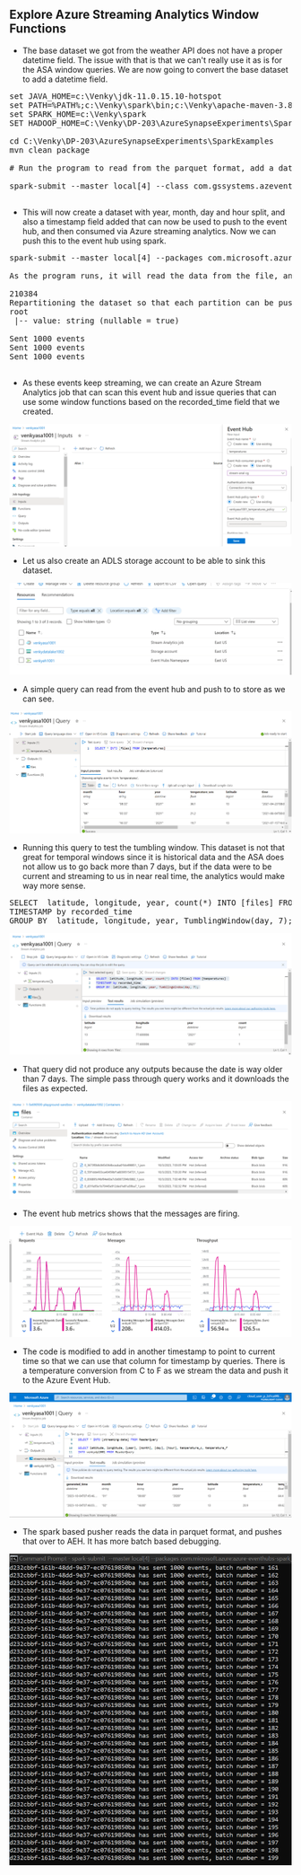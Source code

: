 ## Explore Azure Streaming Analytics Window Functions

* The base dataset we got from the weather API does not have a proper datetime field. The issue with that is that we can't really use it as is for the ASA window queries. We are now going to convert the base dataset to add a datetime field. 

<pre>
set JAVA_HOME=c:\Venky\jdk-11.0.15.10-hotspot
set PATH=%PATH%;c:\Venky\spark\bin;c:\Venky\apache-maven-3.8.4\bin
set SPARK_HOME=c:\Venky\spark
SET HADOOP_HOME=C:\Venky\DP-203\AzureSynapseExperiments\SparkExamples

cd C:\Venky\DP-203\AzureSynapseExperiments\SparkExamples
mvn clean package 

# Run the program to read from the parquet format, add a datetime field and write out.

spark-submit --master local[4] --class com.gssystems.azeventhub.ASADateTimeAdjuster target\SparkExamples-1.0-SNAPSHOT.jar file:///C:/Venky\DP-203/AzureSynapseExperiments/datafiles/spring_tx_temps_formatted/ file:///C:/Venky\DP-203/AzureSynapseExperiments/datafiles/spring_tx_dtadded/

</pre>

* This will now create a dataset with year, month, day and hour split, and also a timestamp field added that can now be used to push to the event hub, and then consumed via Azure streaming analytics. Now we can push this to the event hub using spark.

<pre>
spark-submit --master local[4] --packages com.microsoft.azure:azure-eventhubs-spark_2.12:2.3.22,com.azure:azure-messaging-eventhubs:5.15.0 --class com.gssystems.azeventhub.SparkEventHubProducer target\SparkExamples-1.0-SNAPSHOT.jar file:///C:/Venky\DP-203/AzureSynapseExperiments/datafiles/spring_tx_dtadded/

As the program runs, it will read the data from the file, and stream it into event hub.

210384
Repartitioning the dataset so that each partition can be pushed to the event hub
root
 |-- value: string (nullable = true)

Sent 1000 events
Sent 1000 events
Sent 1000 events

</pre>

* As these events keep streaming, we can create an Azure Stream Analytics job that can scan this event hub and issue queries that can use some window functions based on the recorded_time field that we created.

<img src="./images/asa_windows_001.png" />

* Let us also create an ADLS storage account to be able to sink this dataset. 

<img src="./images/asa_windows_002.png" />

* A simple query can read from the event hub and push to to store as we can see.
<img src="./images/asa_windows_003.png" />

* Running this query to test the tumbling window. This dataset is not that great for temporal windows since it is historical data and the ASA does not allow us to go back more than 7 days, but if the data were to be current and streaming to us in near real time, the analytics would make way more sense. 

<pre>
SELECT  latitude, longitude, year, count(*) INTO [files] FROM [temperatures] 
TIMESTAMP by recorded_time
GROUP BY  latitude, longitude, year, TumblingWindow(day, 7); 
</pre>

<img src="./images/asa_windows_004.png" />

* That query did not produce any outputs because the date is way older than 7 days. The simple pass through query works and it downloads the files as expected.

<img src="./images/asa_windows_005.png" />

* The event hub metrics shows that the messages are firing.
<img src="./images/asa_windows_006.png" />

* The code is modified to add in another timestamp to point to current time so that we can use that column for timestamp by queries. There is a temperature conversion from C to F as we stream the data and push it to the Azure Event Hub. 

<img src="./images/asa_windows_007.png" />

* The spark based pusher reads the data in parquet format, and pushes that over to AEH. It has more batch based debugging. 

<img src="./images/asa_windows_008.png" />




